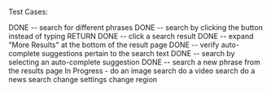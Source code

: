 Test Cases:

DONE -- search for different phrases 
DONE -- search by clicking the button instead of typing RETURN
DONE -- click a search result
DONE -- expand "More Results" at the bottom of the result page
DONE -- verify auto-complete suggestions pertain to the search text
DONE -- search by selecting an auto-complete suggestion
DONE -- search a new phrase from the results page
In Progress - do an image search
do a video search
do a news search
change settings
change region